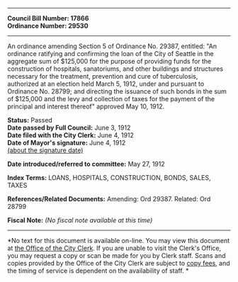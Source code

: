 * * * * *  
  
**Council Bill Number: [](#h0)[](#h2)17866**   
**Ordinance Number: 29530**  
  
* * * * *  
  
An ordinance amending Section 5 of Ordinance No. 29387, entitled: "An ordinance ratifying and confirming the loan of the City of Seattle in the aggregate sum of $125,000 for the purpose of providing funds for the construction of hospitals, sanatoriums, and other buildings and structures necessary for the treatment, prevention and cure of tuberculosis, authorized at an election held March 5, 1912, under and pursuant to Ordinance No. 28799; and directing the issuance of such bonds in the sum of $125,000 and the levy and collection of taxes for the payment of the principal and interest thereof" approved May 10, 1912.  
  
**Status:** Passed   
**Date passed by Full Council:** June 3, 1912   
**Date filed with the City Clerk:** June 4, 1912   
**Date of Mayor's signature:** June 4, 1912   
[(about the signature date)](/~public/approvaldate.htm)   
  
  
**Date introduced/referred to committee:** May 27, 1912   
  
**Index Terms:** LOANS, HOSPITALS, CONSTRUCTION, BONDS, SALES, TAXES  
  
**References/Related Documents:** Amending: Ord 29387. Related: Ord 28799  
  
**Fiscal Note:** *(No fiscal note available at this time)*  
  
* * * * *  
  
*No text for this document is available on-line. You may view this document at [the Office of the City Clerk](http://www.seattle.gov/leg/clerk/contactUs.htm). If you are unable to visit the Clerk's Office, you may request a copy or scan be made for you by Clerk staff. Scans and copies provided by the Office of the City Clerk are subject to [copy fees](http://clerk.seattle.gov/~public/clerkfees.htm), and the timing of service is dependent on the availability of staff. *  
  
  
